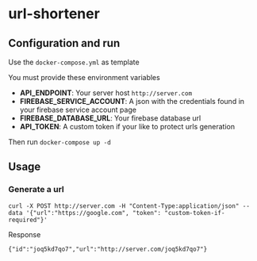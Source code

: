 # url-shortener

## Configuration and run

Use the `docker-compose.yml` as template

You must provide these environment variables

- **API_ENDPOINT**: Your server host `http://server.com`
- **FIREBASE_SERVICE_ACCOUNT**: A json with the credentials found in your firebase service account page
- **FIREBASE_DATABASE_URL**: Your firebase database url
- **API_TOKEN**: A custom token if your like to protect urls generation

Then run `docker-compose up -d`

## Usage

### Generate a url

`curl -X POST http://server.com -H "Content-Type:application/json" --data '{"url":"https://google.com", "token": "custom-token-if-required"}'`

Response

`{"id":"joq5kd7qo7","url":"http://server.com/joq5kd7qo7"}`
